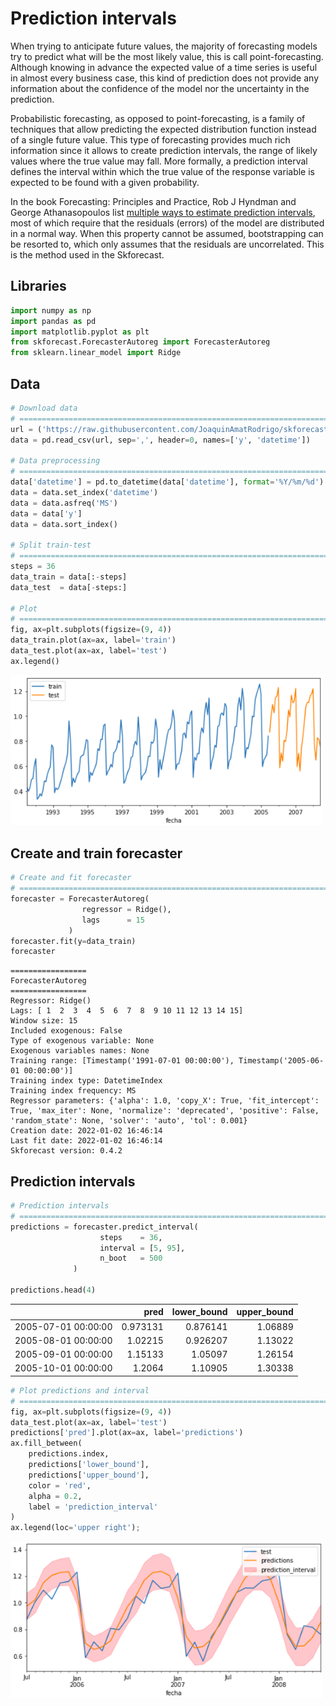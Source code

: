 # Prediction intervals

When trying to anticipate future values, the majority of forecasting models try to predict what will be the most likely value, this is call point-forecasting. Although knowing in advance the expected value of a time series is useful in almost every business case, this kind of prediction does not provide any information about the confidence of the model nor the uncertainty in the prediction.

Probabilistic forecasting, as opposed to point-forecasting, is a family of techniques that allow predicting the expected distribution function instead of a single future value. This type of forecasting provides much rich information since it allows to create prediction intervals, the range of likely values where the true value may fall. More formally, a prediction interval defines the interval within which the true value of the response variable is expected to be found with a given probability.

In the book Forecasting: Principles and Practice, Rob J Hyndman and George Athanasopoulos list [multiple ways to estimate prediction intervals](https://otexts.com/fpp3/prediction-intervals.html), most of which require that the residuals (errors) of the model are distributed in a normal way. When this property cannot be assumed, bootstrapping can be resorted to, which only assumes that the residuals are uncorrelated. This is the method used in the Skforecast.



## Libraries

``` python
import numpy as np
import pandas as pd
import matplotlib.pyplot as plt
from skforecast.ForecasterAutoreg import ForecasterAutoreg
from sklearn.linear_model import Ridge
```

## Data

``` python
# Download data
# ==============================================================================
url = ('https://raw.githubusercontent.com/JoaquinAmatRodrigo/skforecast/master/data/h2o.csv')
data = pd.read_csv(url, sep=',', header=0, names=['y', 'datetime'])

# Data preprocessing
# ==============================================================================
data['datetime'] = pd.to_datetime(data['datetime'], format='%Y/%m/%d')
data = data.set_index('datetime')
data = data.asfreq('MS')
data = data['y']
data = data.sort_index()

# Split train-test
# ==============================================================================
steps = 36
data_train = data[:-steps]
data_test  = data[-steps:]

# Plot
# ==============================================================================
fig, ax=plt.subplots(figsize=(9, 4))
data_train.plot(ax=ax, label='train')
data_test.plot(ax=ax, label='test')
ax.legend()
```

<img src="../img/data.png" style="width: 500px;">


## Create and train forecaster


``` python
# Create and fit forecaster
# ==============================================================================
forecaster = ForecasterAutoreg(
                regressor = Ridge(),
                lags      = 15
             )
forecaster.fit(y=data_train)
forecaster
```

```
================= 
ForecasterAutoreg 
================= 
Regressor: Ridge() 
Lags: [ 1  2  3  4  5  6  7  8  9 10 11 12 13 14 15] 
Window size: 15 
Included exogenous: False 
Type of exogenous variable: None 
Exogenous variables names: None 
Training range: [Timestamp('1991-07-01 00:00:00'), Timestamp('2005-06-01 00:00:00')] 
Training index type: DatetimeIndex 
Training index frequency: MS 
Regressor parameters: {'alpha': 1.0, 'copy_X': True, 'fit_intercept': True, 'max_iter': None, 'normalize': 'deprecated', 'positive': False, 'random_state': None, 'solver': 'auto', 'tol': 0.001} 
Creation date: 2022-01-02 16:46:14 
Last fit date: 2022-01-02 16:46:14 
Skforecast version: 0.4.2 
```

## Prediction intervals

``` python
# Prediction intervals
# ==============================================================================
predictions = forecaster.predict_interval(
                    steps    = 36,
                    interval = [5, 95],
                    n_boot   = 500
              )

predictions.head(4)
```


|                     |     pred |   lower_bound |   upper_bound |
|:--------------------|---------:|--------------:|--------------:|
| 2005-07-01 00:00:00 | 0.973131 |      0.876141 |       1.06889 |
| 2005-08-01 00:00:00 | 1.02215  |      0.926207 |       1.13022 |
| 2005-09-01 00:00:00 | 1.15133  |      1.05097  |       1.26154 |
| 2005-10-01 00:00:00 | 1.2064   |      1.10905  |       1.30338 |


``` python
# Plot predictions and interval
# ==============================================================================
fig, ax=plt.subplots(figsize=(9, 4))
data_test.plot(ax=ax, label='test')
predictions['pred'].plot(ax=ax, label='predictions')
ax.fill_between(
    predictions.index,
    predictions['lower_bound'],
    predictions['upper_bound'],
    color = 'red',
    alpha = 0.2,
    label = 'prediction_interval'
)
ax.legend(loc='upper right');
```

<img src="../img/prediction_interval.png" style="width: 500px;">
